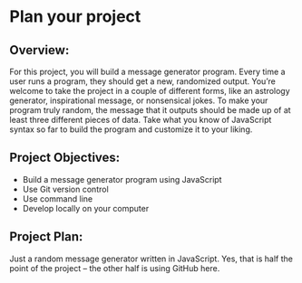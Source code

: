 # Plan your project

## Overview:

For this project, you will build a message generator program. Every time a user runs a program, they should get a new, randomized output. You’re welcome to take the project in a couple of different forms, like an astrology generator, inspirational message, or nonsensical jokes. To make your program truly random, the message that it outputs should be made up of at least three different pieces of data. Take what you know of JavaScript syntax so far to build the program and customize it to your liking.

## Project Objectives:

* Build a message generator program using JavaScript
* Use Git version control
* Use command line
* Develop locally on your computer

## Project Plan:

Just a random message generator written in JavaScript. Yes, that is half the point of the project – the other half is using GitHub here.